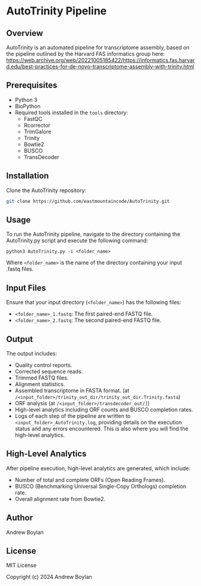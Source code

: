 # AutoTrinity Pipeline

## Overview
AutoTrinity is an automated pipeline for transcriptome assembly, based on the pipeline outlined by the Harvard FAS informatics group here: https://web.archive.org/web/20221005185422/https://informatics.fas.harvard.edu/best-practices-for-de-novo-transcriptome-assembly-with-trinity.html


## Prerequisites
- Python 3
- BioPython
- Required tools installed in the `tools` directory:
  - FastQC
  - Rcorrector
  - TrimGalore
  - Trinity
  - Bowtie2
  - BUSCO
  - TransDecoder

## Installation
Clone the AutoTrinity repository:
```bash
git clone https://github.com/eastmountaincode/AutoTrinity.git
```

## Usage
To run the AutoTrinity pipeline, navigate to the directory containing the AutoTrinity.py script and execute the following command:
```
python3 AutoTrinity.py -i <folder_name>
```
Where `<folder_name>` is the name of the directory containing your input .fastq files.

## Input Files
Ensure that your input directory (`<folder_name>`) has the following files:

- `<folder_name>_1.fastq`: The first paired-end FASTQ file.
- `<folder_name>_2.fastq`: The second paired-end FASTQ file.

## Output
The output includes:

- Quality control reports.
- Corrected sequence reads.
- Trimmed FASTQ files.
- Alignment statistics.
- Assembled transcriptome in FASTA format. (at `/<input_folder>/trinity_out_dir/trinity_out_dir.Trinity.fasta`)
- ORF analysis (at `/<input_folder>/transdecoder_out/]`)
- High-level analytics including ORF counts and BUSCO completion rates.
- Logs of each step of the pipeline are written to `<input_folder>_AutoTrinity.log`, providing details on the execution status and any errors encountered. This is also where you will find the high-level analytics.

## High-Level Analytics
After pipeline execution, high-level analytics are generated, which include:

- Number of total and complete ORFs (Open Reading Frames).
- BUSCO (Benchmarking Universal Single-Copy Orthologs) completion rate.
- Overall alignment rate from Bowtie2.

## Author
Andrew Boylan

## License
MIT License

Copyright (c) 2024 Andrew Boylan

